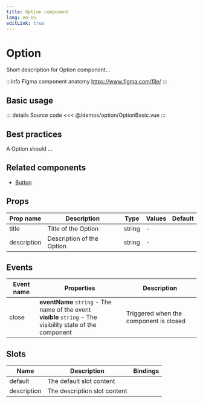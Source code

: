 ```yaml
---
title: Option component
lang: en-US
editLink: true
---
```


# Option

Short description for Option component...

:::info Figma component anatomy
https://www.figma.com/file/
:::

## Basic usage

<OptionBasic />

::: details Source code
<<< @/demos/option/OptionBasic.vue
:::

## Best practices

A Option should ...

## Related components

- [Button](/components/button/button.doc)

## Props

| Prop name   | Description               | Type   | Values | Default |
| ----------- | ------------------------- | ------ | ------ | ------- |
| title       | Title of the Option       | string | -      |         |
| description | Description of the Option | string | -      |         |

## Events

| Event name | Properties                                                                                                      | Description                            |
| ---------- | --------------------------------------------------------------------------------------------------------------- | -------------------------------------- |
| close      | **eventName** `string` - The name of the event<br/>**visible** `string` - The visibility state of the component | Triggered when the component is closed |

## Slots

| Name        | Description                  | Bindings |
| ----------- | ---------------------------- | -------- |
| default     | The default slot content     |          |
| description | The description slot content |          |
